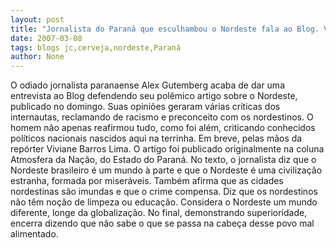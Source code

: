 ```yaml
---
layout: post
title: "Jornalista do Paraná que esculhambou o Nordeste fala ao Blog. Veja aqui em breve"
date: 2007-03-08
tags: blogs jc,cerveja,nordeste,Paraná
author: None
---
```

O odiado jornalista paranaense Alex Gutemberg acaba de dar uma entrevista ao Blog defendendo seu polêmico artigo sobre o Nordeste, publicado no domingo. Suas opiniões geraram várias críticas dos internautas, reclamando de racismo e preconceito com os nordestinos. 
O homem não apenas reafirmou tudo, como foi além, criticando conhecidos políticos nacionais nascidos aqui na terrinha.
Em breve, pelas mãos da repórter Viviane Barros Lima.
O artigo foi publicado originalmente na coluna Atmosfera da Nação, do Estado do Paraná.
No texto, o jornalista diz que o Nordeste brasileiro é um mundo à parte e que o Nordeste é uma civilização estranha, formada por miseráveis.
Também afirma que as cidades nordestinas são imundas e que o crime compensa. Diz que os nordestinos não têm noção de limpeza ou educação.
Considera o Nordeste um mundo diferente, longe da globalização. No final, demonstrando superioridade, encerra dizendo que não sabe o que se passa na cabeça desse povo mal alimentado. 